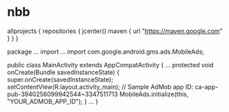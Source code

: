 # nbb


allprojects {
    repositories {
        jcenter()
        maven {
            url "https://maven.google.com"
        }
    }
}

package ...
import ...
import com.google.android.gms.ads.MobileAds;

public class MainActivity extends AppCompatActivity {
    ...
    protected void onCreate(Bundle savedInstanceState) {
        super.onCreate(savedInstanceState);
        setContentView(R.layout.activity_main);
        // Sample AdMob app ID: ca-app-pub-3940256099942544~3347511713
        MobileAds.initialize(this, "YOUR_ADMOB_APP_ID");
    }
    ...
}
